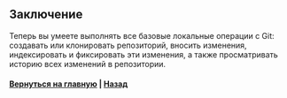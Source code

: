 ## Заключение

Теперь вы умеете выполнять все базовые локальные операции с Git: создавать или клонировать репозиторий, вносить изменения, индексировать и фиксировать эти изменения, а также просматривать историю всех изменений в репозитории.

#### [Вернуться на главную](readme.md) | [Назад](aboutgitignore.md) 